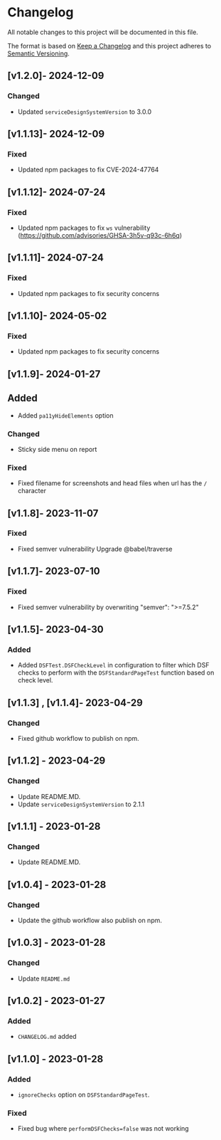 # Changelog
 
All notable changes to this project will be documented in this file.
 
The format is based on [Keep a Changelog](https://keepachangelog.com/en/1.0.0/)
and this project adheres to [Semantic Versioning](https://semver.org/spec/v2.0.0.html).

## [v1.2.0]- 2024-12-09
### Changed
- Updated `serviceDesignSystemVersion` to 3.0.0

## [v1.1.13]- 2024-12-09
### Fixed
- Updated npm packages to fix CVE-2024-47764

## [v1.1.12]- 2024-07-24
### Fixed
- Updated npm packages to fix `ws` vulnerability (https://github.com/advisories/GHSA-3h5v-q93c-6h6q)

## [v1.1.11]- 2024-07-24
### Fixed
- Updated npm packages to fix security concerns

## [v1.1.10]- 2024-05-02
### Fixed
- Updated npm packages to fix security concerns

## [v1.1.9]- 2024-01-27
## Added
- Added `pa11yHideElements` option

### Changed
- Sticky side menu on report

### Fixed
- Fixed filename for screenshots and head files when url has the `/` character

## [v1.1.8]- 2023-11-07
### Fixed
- Fixed semver vulnerability Upgrade @babel/traverse

## [v1.1.7]- 2023-07-10
### Fixed
- Fixed semver vulnerability by overwriting "semver": ">=7.5.2"

## [v1.1.5]- 2023-04-30
### Added
- Added `DSFTest.DSFCheckLevel` in configuration to filter which DSF checks to perform with the `DSFStandardPageTest` function based on check level.

## [v1.1.3] , [v1.1.4]- 2023-04-29
### Changed
- Fixed github workflow to publish on npm.

## [v1.1.2] - 2023-04-29
### Changed
- Update README.MD. 
- Update `serviceDesignSystemVersion` to 2.1.1

## [v1.1.1] - 2023-01-28
### Changed
- Update README.MD.

## [v1.0.4] - 2023-01-28
### Changed
- Update the github workflow also publish on npm.

## [v1.0.3] - 2023-01-28
### Changed
- Update `README.md`

## [v1.0.2] - 2023-01-27
### Added
- `CHANGELOG.md` added 

## [v1.1.0] - 2023-01-28
### Added
- `ignoreChecks` option on `DSFStandardPageTest`.

### Fixed 
- Fixed bug where `performDSFChecks=false` was not working 